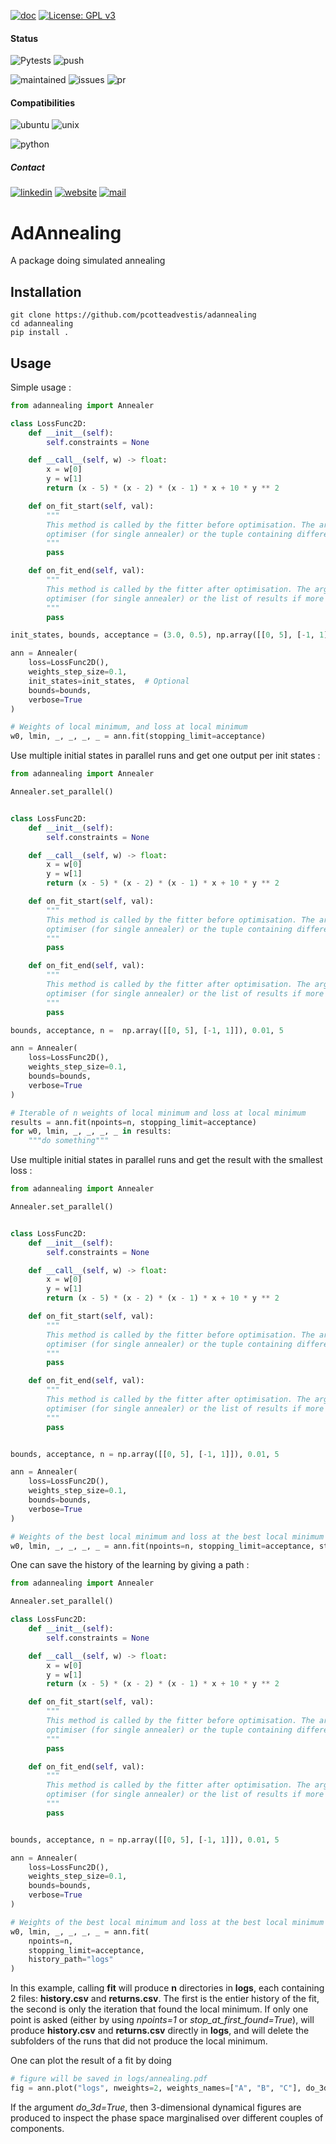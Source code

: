[![doc](https://img.shields.io/badge/-Documentation-blue)](https://advestis.github.io/adannealing)
[![License: GPL v3](https://img.shields.io/badge/License-GPL%20v3-blue.svg)](https://www.gnu.org/licenses/gpl-3.0)

#### Status
![Pytests](https://github.com/Advestis/adannealing/actions/workflows/pull-request.yml/badge.svg)
![push](https://github.com/Advestis/adannealing/actions/workflows/push.yml/badge.svg)

![maintained](https://img.shields.io/badge/Maintained%3F-yes-green.svg)
![issues](https://img.shields.io/github/issues/Advestis/adannealing.svg)
![pr](https://img.shields.io/github/issues-pr/Advestis/adannealing.svg)


#### Compatibilities
![ubuntu](https://img.shields.io/badge/Ubuntu-supported--tested-success)
![unix](https://img.shields.io/badge/Other%20Unix-supported--untested-yellow)

![python](https://img.shields.io/pypi/pyversions/adannealing)


##### Contact
[![linkedin](https://img.shields.io/badge/LinkedIn-Advestis-blue)](https://www.linkedin.com/company/advestis/)
[![website](https://img.shields.io/badge/website-Advestis.com-blue)](https://www.advestis.com/)
[![mail](https://img.shields.io/badge/mail-maintainers-blue)](mailto:pythondev@advestis.com)

# AdAnnealing

A package doing simulated annealing

## Installation

```
git clone https://github.com/pcotteadvestis/adannealing
cd adannealing
pip install .
```

## Usage

Simple usage :
```python
from adannealing import Annealer

class LossFunc2D:
    def __init__(self):
        self.constraints = None

    def __call__(self, w) -> float:
        x = w[0]
        y = w[1]
        return (x - 5) * (x - 2) * (x - 1) * x + 10 * y ** 2

    def on_fit_start(self, val):
        """
        This method is called by the fitter before optimisation. The argument passed is either the starting point of the
        optimiser (for single annealer) or the tuple containing different starting points if more than one annealer is used/
        """
        pass

    def on_fit_end(self, val):
        """
        This method is called by the fitter after optimisation. The argument passed is either the result of the 
        optimiser (for single annealer) or the list of results if more than one annealer reached the end of fit.
        """
        pass

init_states, bounds, acceptance = (3.0, 0.5), np.array([[0, 5], [-1, 1]]), 0.01

ann = Annealer(
    loss=LossFunc2D(),
    weights_step_size=0.1,
    init_states=init_states,  # Optional
    bounds=bounds,
    verbose=True
)

# Weights of local minimum, and loss at local minimum
w0, lmin, _, _, _, _ = ann.fit(stopping_limit=acceptance)
```

Use multiple initial states in parallel runs and get one output per init states :
```python
from adannealing import Annealer

Annealer.set_parallel()


class LossFunc2D:
    def __init__(self):
        self.constraints = None

    def __call__(self, w) -> float:
        x = w[0]
        y = w[1]
        return (x - 5) * (x - 2) * (x - 1) * x + 10 * y ** 2

    def on_fit_start(self, val):
        """
        This method is called by the fitter before optimisation. The argument passed is either the starting point of the
        optimiser (for single annealer) or the tuple containing different starting points if more than one annealer is used/
        """
        pass

    def on_fit_end(self, val):
        """
        This method is called by the fitter after optimisation. The argument passed is either the result of the 
        optimiser (for single annealer) or the list of results if more than one annealer reached the end of fit.
        """
        pass

bounds, acceptance, n =  np.array([[0, 5], [-1, 1]]), 0.01, 5

ann = Annealer(
    loss=LossFunc2D(),
    weights_step_size=0.1,
    bounds=bounds,
    verbose=True
)

# Iterable of n weights of local minimum and loss at local minimum
results = ann.fit(npoints=n, stopping_limit=acceptance)
for w0, lmin, _, _, _, _ in results:
    """do something"""
```

Use multiple initial states in parallel runs and get the result with the smallest loss :

```python
from adannealing import Annealer

Annealer.set_parallel()


class LossFunc2D:
    def __init__(self):
        self.constraints = None

    def __call__(self, w) -> float:
        x = w[0]
        y = w[1]
        return (x - 5) * (x - 2) * (x - 1) * x + 10 * y ** 2

    def on_fit_start(self, val):
        """
        This method is called by the fitter before optimisation. The argument passed is either the starting point of the
        optimiser (for single annealer) or the tuple containing different starting points if more than one annealer is used/
        """
        pass

    def on_fit_end(self, val):
        """
        This method is called by the fitter after optimisation. The argument passed is either the result of the 
        optimiser (for single annealer) or the list of results if more than one annealer reached the end of fit.
        """
        pass


bounds, acceptance, n = np.array([[0, 5], [-1, 1]]), 0.01, 5

ann = Annealer(
    loss=LossFunc2D(),
    weights_step_size=0.1,
    bounds=bounds,
    verbose=True
)

# Weights of the best local minimum and loss at the best local minimum
w0, lmin, _, _, _, _ = ann.fit(npoints=n, stopping_limit=acceptance, stop_at_first_found=True)
```

One can save the history of the learning by giving a path :

```python
from adannealing import Annealer

Annealer.set_parallel()

class LossFunc2D:
    def __init__(self):
        self.constraints = None

    def __call__(self, w) -> float:
        x = w[0]
        y = w[1]
        return (x - 5) * (x - 2) * (x - 1) * x + 10 * y ** 2

    def on_fit_start(self, val):
        """
        This method is called by the fitter before optimisation. The argument passed is either the starting point of the
        optimiser (for single annealer) or the tuple containing different starting points if more than one annealer is used/
        """
        pass

    def on_fit_end(self, val):
        """
        This method is called by the fitter after optimisation. The argument passed is either the result of the 
        optimiser (for single annealer) or the list of results if more than one annealer reached the end of fit.
        """
        pass


bounds, acceptance, n = np.array([[0, 5], [-1, 1]]), 0.01, 5

ann = Annealer(
    loss=LossFunc2D(),
    weights_step_size=0.1,
    bounds=bounds,
    verbose=True
)

# Weights of the best local minimum and loss at the best local minimum
w0, lmin, _, _, _, _ = ann.fit(
    npoints=n,
    stopping_limit=acceptance,
    history_path="logs"
)
```

In this example, calling **fit** will produce **n** directories in **logs**, each containing 2 files: **history.csv** and **returns.csv**.
The first is the entier history of the fit, the second is only the iteration that found the local minimum.
If only one point is asked (either by using *npoints=1* or *stop_at_first_found=True*), will produce **history.csv** and **returns.csv**
directly in **logs**, and will delete the subfolders of the runs that did not produce the local minimum.

One can plot the result of a fit by doing

```python
# figure will be saved in logs/annealing.pdf
fig = ann.plot("logs", nweights=2, weights_names=["A", "B", "C"], do_3d=True)
```

If the argument *do_3d=True*, then 3-dimensional dynamical figures are produced to inspect the phase space marginalised over different couples of components.
